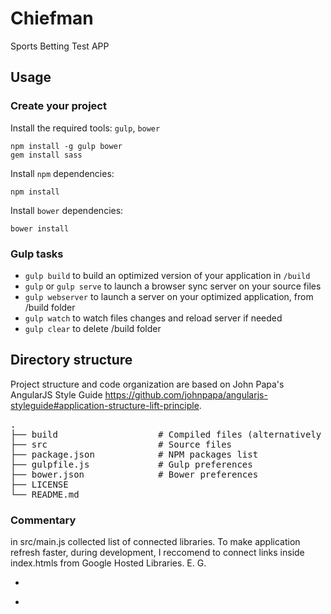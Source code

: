 Chiefman
======
Sports Betting Test APP

## Usage

### Create your project

Install the required tools: `gulp`, `bower`
```
npm install -g gulp bower
gem install sass
```

Install `npm` dependencies:
```
npm install
```
Install `bower` dependencies:
```
bower install
```

### Gulp tasks

* `gulp build` to build an optimized version of your application in `/build`
* `gulp` or `gulp serve` to launch a browser sync server on your source files
* `gulp webserver` to launch a server on your optimized application, from /build folder
* `gulp watch` to watch files changes and reload server if needed
* `gulp clear` to delete /build folder


## Directory structure
Project structure and code organization are based on John Papa's AngularJS Style Guide https://github.com/johnpapa/angularjs-styleguide#application-structure-lift-principle.

<pre>
.
├── build                   # Compiled files (alternatively `dist`)
├── src                     # Source files
├── package.json            # NPM packages list
├── gulpfile.js             # Gulp preferences
├── bower.json              # Bower preferences
├── LICENSE
└── README.md
</pre>


### Commentary

in src/main.js collected list of connected libraries. To make application refresh faster, during development, I reccomend to connect links inside index.htmls from Google Hosted Libraries. E. G. 

*
<script src="https://ajax.googleapis.com/ajax/libs/jquery/3.1.1/jquery.min.js"></script>

*
<script src="https://ajax.googleapis.com/ajax/libs/angularjs/1.6.3/angular.min.js"></script>
